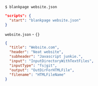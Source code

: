 ```bash
$ blankpage website.json
```
```json
"scripts": {
  "start": "blankpage website.json"
}
```
`website.json` - `{}`
```json
{
  "title": "Website.com",
  "header": "Neat website",
  "subheader": "Javascript junkie.",
  "input": "InputDirectoryWithTextFiles",
  "inputType": "fs|git",
  "output": "OutDirForHTMLFile",
  "filename": "HTMLFileName"
}
```